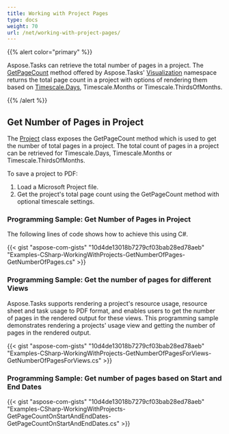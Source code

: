 ```yaml
---
title: Working with Project Pages
type: docs
weight: 70
url: /net/working-with-project-pages/
---
```


{{% alert color="primary" %}} 

Aspose.Tasks can retrieve the total number of pages in a project. The [GetPageCount]() method offered by Aspose.Tasks' [Visualization]() namespace returns the total page count in a project with options of rendering them based on [Timescale.Days](), Timescale.Months or Timescale.ThirdsOfMonths.

{{% /alert %}} 
## **Get Number of Pages in Project**
The [Project]() class exposes the GetPageCount method which is used to get the number of total pages in a project. The total count of pages in a project can be retrieved for Timescale.Days, Timescale.Months or Timescale.ThirdsOfMonths.

To save a project to PDF:

1. Load a Microsoft Project file.
1. Get the project's total page count using the GetPageCount method with optional timescale settings.
### **Programming Sample: Get Number of Pages in Project**
The following lines of code shows how to achieve this using C#.

{{< gist "aspose-com-gists" "10d4de13018b7279cf03bab28ed78aeb" "Examples-CSharp-WorkingWithProjects-GetNumberOfPages-GetNumberOfPages.cs" >}}
### **Programming Sample: Get the number of pages for different Views**
Aspose.Tasks supports rendering a project's resource usage, resource sheet and task usage to PDF format, and enables users to get the number of pages in the rendered output for these views. This programming sample demonstrates rendering a projects' usage view and getting the number of pages in the rendered output.

{{< gist "aspose-com-gists" "10d4de13018b7279cf03bab28ed78aeb" "Examples-CSharp-WorkingWithProjects-GetNumberOfPagesForViews-GetNumberOfPagesForViews.cs" >}}
### **Programming Sample: Get number of pages based on Start and End Dates**
{{< gist "aspose-com-gists" "10d4de13018b7279cf03bab28ed78aeb" "Examples-CSharp-WorkingWithProjects-GetPageCountOnStartAndEndDates-GetPageCountOnStartAndEndDates.cs" >}}
